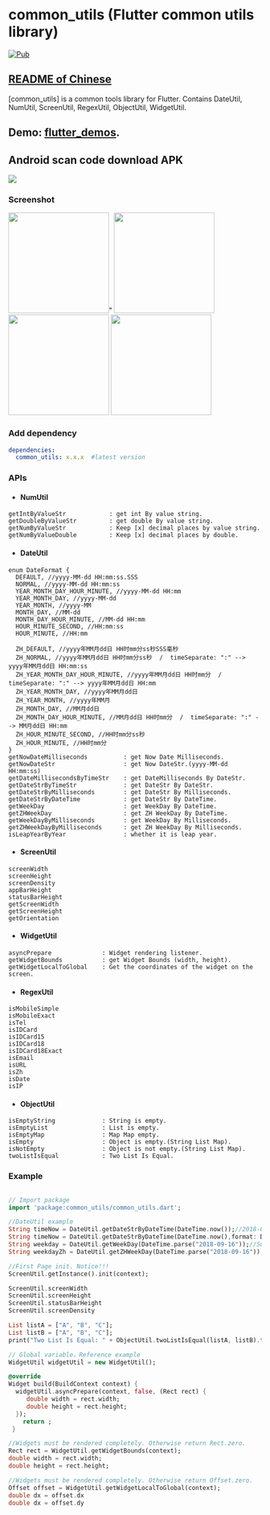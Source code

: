 # common_utils (Flutter common utils library)

[![Pub](https://img.shields.io/pub/v/common_utils.svg?style=flat-square)](https://pub.dartlang.org/packages/common_utils)

## [README of Chinese][readme-cn]

[common_utils]  is a common tools library for Flutter.
Contains DateUtil, NumUtil, ScreenUtil, RegexUtil, ObjectUtil, WidgetUtil.

## Demo: [flutter_demos](https://github.com/Sky24n/flutter_demos).

## Android scan code download APK
  ![](https://github.com/Sky24n/LDocuments/blob/master/AppImgs/flutter_demos/qrcode.png)

### Screenshot
  <img src="https://github.com/Sky24n/LDocuments/blob/master/AppImgs/flutter_demos/Screenshot_20180920-215011.jpg" width="200">" <img src="https://github.com/Sky24n/LDocuments/blob/master/AppImgs/flutter_demos/Screenshot_20180919-231618.jpg" width="200">  <img src="https://github.com/Sky24n/LDocuments/blob/master/AppImgs/flutter_demos/Screenshot_20180919-224146.jpg" width="200">   <img src="https://github.com/Sky24n/LDocuments/blob/master/AppImgs/flutter_demos/Screenshot_20180919-224231.jpg" width="200">

### Add dependency

```yaml
dependencies:
  common_utils: x.x.x  #latest version
```

### APIs

* #### NumUtil
```
getIntByValueStr            : get int By value string.
getDoubleByValueStr         : get double By value string.
getNumByValueStr            : Keep [x] decimal places by value string.
getNumByValueDouble         : Keep [x] decimal places by double.
```

* #### DateUtil
```
enum DateFormat {
  DEFAULT, //yyyy-MM-dd HH:mm:ss.SSS
  NORMAL, //yyyy-MM-dd HH:mm:ss
  YEAR_MONTH_DAY_HOUR_MINUTE, //yyyy-MM-dd HH:mm
  YEAR_MONTH_DAY, //yyyy-MM-dd
  YEAR_MONTH, //yyyy-MM
  MONTH_DAY, //MM-dd
  MONTH_DAY_HOUR_MINUTE, //MM-dd HH:mm
  HOUR_MINUTE_SECOND, //HH:mm:ss
  HOUR_MINUTE, //HH:mm

  ZH_DEFAULT, //yyyy年MM月dd日 HH时mm分ss秒SSS毫秒
  ZH_NORMAL, //yyyy年MM月dd日 HH时mm分ss秒  /  timeSeparate: ":" --> yyyy年MM月dd日 HH:mm:ss
  ZH_YEAR_MONTH_DAY_HOUR_MINUTE, //yyyy年MM月dd日 HH时mm分  /  timeSeparate: ":" --> yyyy年MM月dd日 HH:mm
  ZH_YEAR_MONTH_DAY, //yyyy年MM月dd日
  ZH_YEAR_MONTH, //yyyy年MM月
  ZH_MONTH_DAY, //MM月dd日
  ZH_MONTH_DAY_HOUR_MINUTE, //MM月dd日 HH时mm分  /  timeSeparate: ":" --> MM月dd日 HH:mm
  ZH_HOUR_MINUTE_SECOND, //HH时mm分ss秒
  ZH_HOUR_MINUTE, //HH时mm分
}
getNowDateMilliseconds          : get Now Date Milliseconds.
getNowDateStr                   : get Now DateStr.(yyyy-MM-dd HH:mm:ss)
getDateMillisecondsByTimeStr    : get DateMilliseconds By DateStr.
getDateStrByTimeStr             : get DateStr By DateStr.
getDateStrByMilliseconds        : get DateStr By Milliseconds.
getDateStrByDateTime            : get DateStr By DateTime.
getWeekDay                      : get WeekDay By DateTime.
getZHWeekDay                    : get ZH WeekDay By DateTime.
getWeekDayByMilliseconds        : get WeekDay By Milliseconds.
getZHWeekDayByMilliseconds      : get ZH WeekDay By Milliseconds.
isLeapYearByYear                : whether it is leap year.
```
* #### ScreenUtil
```
screenWidth
screenHeight
screenDensity
appBarHeight
statusBarHeight
getScreenWidth
getScreenHeight
getOrientation
```

* #### WidgetUtil
```
asyncPrepare              : Widget rendering listener.
getWidgetBounds           : get Widget Bounds (width, height).
getWidgetLocalToGlobal    : Get the coordinates of the widget on the screen.
```

* #### RegexUtil
```
isMobileSimple
isMobileExact
isTel
isIDCard
isIDCard15
isIDCard18
isIDCard18Exact
isEmail
isURL
isZh
isDate
isIP
```

* #### ObjectUtil
```
isEmptyString             : String is empty.
isEmptyList               : List is empty.
isEmptyMap                : Map Map empty.
isEmpty                   : Object is empty.(String List Map).
isNotEmpty                : Object is not empty.(String List Map).
twoListIsEqual            : Two List Is Equal.
```

### Example

``` dart

// Import package
import 'package:common_utils/common_utils.dart';

//DateUtil example
String timeNow = DateUtil.getDateStrByDateTime(DateTime.now());//2018-09-16 23:14:56
String timeNow = DateUtil.getDateStrByDateTime(DateTime.now(),format: DateFormat.ZH_NORMAL);//2018年09月16日 23时16分15秒
String weekday = DateUtil.getWeekDay(DateTime.parse("2018-09-16"));//Sunday
String weekdayZh = DateUtil.getZHWeekDay(DateTime.parse("2018-09-16"));//星期日

//First Page init. Notice!!!
ScreenUtil.getInstance().init(context);

ScreenUtil.screenWidth
ScreenUtil.screenHeight
ScreenUtil.statusBarHeight
ScreenUtil.screenDensity

List listA = ["A", "B", "C"];
List listB = ["A", "B", "C"];
print("Two List Is Equal: " + ObjectUtil.twoListIsEqual(listA, listB).toString());

// Global variable，Reference example
WidgetUtil widgetUtil = new WidgetUtil();

@override
Widget build(BuildContext context) {
  widgetUtil.asyncPrepare(context, false, (Rect rect) {
     double width = rect.width;
     double height = rect.height;
  });
    return ;
 }

//Widgets must be rendered completely. Otherwise return Rect.zero.
Rect rect = WidgetUtil.getWidgetBounds(context);
double width = rect.width;
double height = rect.height;

//Widgets must be rendered completely. Otherwise return Offset.zero.
Offset offset = WidgetUtil.getWidgetLocalToGlobal(context);
double dx = offset.dx  
double dx = offset.dy

```






[readme]: https://github.com/Sky24n/common_utils
[readme-cn]: https://github.com/Sky24n/common_utils/blob/master/README-CN.md



